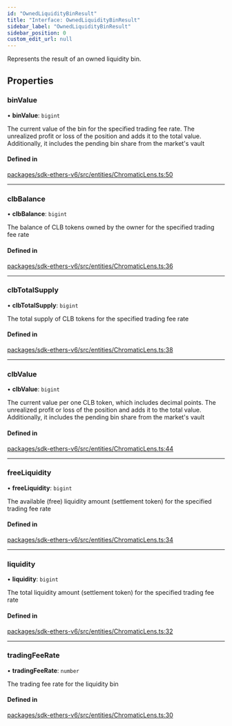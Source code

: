 ```yaml
---
id: "OwnedLiquidityBinResult"
title: "Interface: OwnedLiquidityBinResult"
sidebar_label: "OwnedLiquidityBinResult"
sidebar_position: 0
custom_edit_url: null
---
```


Represents the result of an owned liquidity bin.

## Properties

### binValue

• **binValue**: `bigint`

The current value of the bin for the specified trading fee rate.
The unrealized profit or loss of the position and adds it to the total value.
Additionally, it includes the pending bin share from the market's vault

#### Defined in

[packages/sdk-ethers-v6/src/entities/ChromaticLens.ts:50](https://github.com/chromatic-protocol/sdk/blob/b0c08b9/packages/sdk-ethers-v6/src/entities/ChromaticLens.ts#L50)

___

### clbBalance

• **clbBalance**: `bigint`

The balance of CLB tokens owned by the owner for the specified trading fee rate

#### Defined in

[packages/sdk-ethers-v6/src/entities/ChromaticLens.ts:36](https://github.com/chromatic-protocol/sdk/blob/b0c08b9/packages/sdk-ethers-v6/src/entities/ChromaticLens.ts#L36)

___

### clbTotalSupply

• **clbTotalSupply**: `bigint`

The total supply of CLB tokens for the specified trading fee rate

#### Defined in

[packages/sdk-ethers-v6/src/entities/ChromaticLens.ts:38](https://github.com/chromatic-protocol/sdk/blob/b0c08b9/packages/sdk-ethers-v6/src/entities/ChromaticLens.ts#L38)

___

### clbValue

• **clbValue**: `bigint`

The current value per one CLB token, which includes decimal points.
The unrealized profit or loss of the position and adds it to the total value.
Additionally, it includes the pending bin share from the market's vault

#### Defined in

[packages/sdk-ethers-v6/src/entities/ChromaticLens.ts:44](https://github.com/chromatic-protocol/sdk/blob/b0c08b9/packages/sdk-ethers-v6/src/entities/ChromaticLens.ts#L44)

___

### freeLiquidity

• **freeLiquidity**: `bigint`

The available (free) liquidity amount (settlement token) for the specified trading fee rate

#### Defined in

[packages/sdk-ethers-v6/src/entities/ChromaticLens.ts:34](https://github.com/chromatic-protocol/sdk/blob/b0c08b9/packages/sdk-ethers-v6/src/entities/ChromaticLens.ts#L34)

___

### liquidity

• **liquidity**: `bigint`

The total liquidity amount (settlement token) for the specified trading fee rate

#### Defined in

[packages/sdk-ethers-v6/src/entities/ChromaticLens.ts:32](https://github.com/chromatic-protocol/sdk/blob/b0c08b9/packages/sdk-ethers-v6/src/entities/ChromaticLens.ts#L32)

___

### tradingFeeRate

• **tradingFeeRate**: `number`

The trading fee rate for the liquidity bin

#### Defined in

[packages/sdk-ethers-v6/src/entities/ChromaticLens.ts:30](https://github.com/chromatic-protocol/sdk/blob/b0c08b9/packages/sdk-ethers-v6/src/entities/ChromaticLens.ts#L30)
